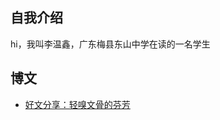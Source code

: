 ## 自我介绍
hi，我叫李温鑫，广东梅县东山中学在读的一名学生

## 博文
+ [好文分享：轻嗅文骨的芬芳](https://github.com/zgrlwx/blog/blob/main/%E6%96%87%E7%AB%A0%E7%9B%AE%E5%BD%95/%5B%E5%A5%BD%E6%96%87%E5%88%86%E4%BA%AB%5D%E8%BD%BB%E5%97%85%E6%96%87%E9%AA%A8%E7%9A%84%E8%8A%AC%E8%8A%B3.md)
